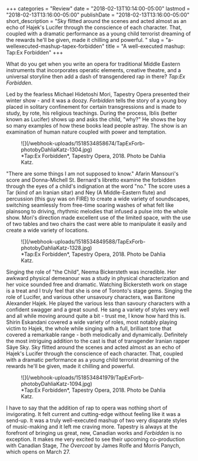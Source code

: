 +++
categories = "Review"
date = "2018-02-13T10:14:00-05:00"
lastmod = "2018-02-13T13:16:00-05:00"
publishDate = "2018-02-13T13:16:00-05:00"
short_description = "Sky flitted around the scenes and acted almost as an echo of Hajek's Lucifer through the conscience of each character. That, coupled with a dramatic performance as a young child terrorist dreaming of the rewards he'll be given, made it chilling and powerful. "
slug = "a-wellexecuted-mashup-tapex-forbidden"
title = "A well-executed mashup: Tap:Ex Forbidden"
+++

What do you get when you write an opera for traditional Middle Eastern instruments that incorporates operatic elements, creative theatre, and a universal storyline then add a dash of transgendered rap in there? *Tap:Ex Forbidden*. 

Led by the fearless Michael Hidetoshi Mori, Tapestry Opera presented their winter show - and it was a doozy. *Forbidden* tells the story of a young boy placed in solitary confinement for certain transgressions and is made to study, by rote, his religious teachings. During the process, Iblis (better known as Lucifer) shows up and asks the child, "why?" He shows the boy so many examples of how these books lead people astray. The show is an examination of human nature coupled with power and temptation. 

<figure data-type="image">
![](/webhook-uploads/1518534858674/TapExForb-photobyDahliaKatz-1304.jpg)
<figcaption>*Tap:Ex Forbidden*, Tapestry Opera, 2018. Photo be Dahlia Katz.</figcaption>
</figure>

"There are some things I am not supposed to know." Afarin Mansouri's score and Donna-Michell St. Bernard's libretto examine the forbidden through the eyes of a child's indignation at the word "no." The score uses a Tar (kind of an Iranian sitar) and Ney (A Middle-Eastern flute) and percussion (this guy was on FIRE) to create a wide variety of soundscapes, switching seamlessly from free-time soaring washes of what felt like plainsong to driving, rhythmic melodies that infused a pulse into the whole show. Mori's direction made excellent use of the limited space, with the use of two tables and two chairs the cast were able to manipulate it easily and create a wide variety of locations. 

<figure data-type="image">
![](/webhook-uploads/1518534849588/TapExForb-photobyDahliaKatz-1328.jpg)
<figcaption>*Tap:Ex Forbidden*, Tapestry Opera, 2018. Photo be Dahlia Katz.</figcaption>
</figure>

Singing the role of "the Child", Neema Bickersteth was incredible. Her awkward physical demeanour was a study in physical characterization and her voice sounded free and dramatic. Watching Bickersteth work on stage is a treat and I truly feel that she is one of Toronto's stage gems. Singing the role of Lucifer, and various other unsavoury characters, was Baritone Alexander Hajek. He played the various less than savoury characters with a confident swagger and a great sound. He sang a variety of styles very well and all while moving around quite a bit - trust me, I know how hard this is. Shirin Eskandani covered a wide variety of roles, most notably playing victim to Hajek, the whole while singing with a full, brilliant tone that covered a remarkable range - both melodically and dynamically. Definitely the most intriguing addition to the cast is that of transgender Iranian rapper Säye Sky. Sky flitted around the scenes and acted almost as an echo of Hajek's Lucifer through the conscience of each character. That, coupled with a dramatic performance as a young child terrorist dreaming of the rewards he'll be given, made it chilling and powerful. 

<figure data-type="image">
![](/webhook-uploads/1518534841979/TapExForb-photobyDahliaKatz-1094.jpg)
<figcaption>*Tap:Ex Forbidden*, Tapestry Opera, 2018. Photo be Dahlia Katz.</figcaption>
</figure>

I have to say that the addition of rap to opera was nothing short of invigorating. It felt current and cutting-edge without feeling like it was a send-up. It was a truly well-executed mashup of two very disparate styles of music-making and it left me craving more. Tapestry is always at the forefront of bringing us great, new, Canadian works and *Forbidden* is no exception. It makes me very excited to see their upcoming co-production with Canadian Stage, *The Overcoat* by James Rolfe and Morris Panych, which opens on March 27.
